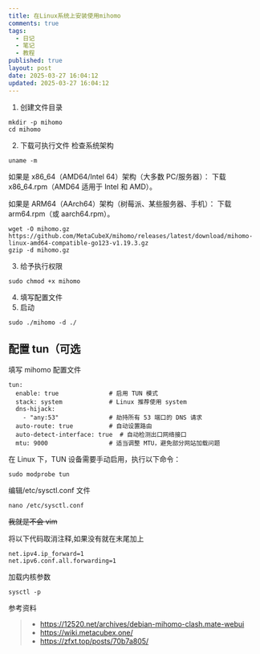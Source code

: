```yaml
---
title: 在Linux系统上安装使用mihomo
comments: true
tags:
  - 日记
  - 笔记
  - 教程
published: true
layout: post
date: 2025-03-27 16:04:12
updated: 2025-03-27 16:04:12
---
```


1. 创建文件目录

```
mkdir -p mihomo
cd mihomo
```

2. 下载可执行文件
   检查系统架构

```
uname -m
```
<!-- more -->
如果是 x86_64（AMD64/Intel 64）架构（大多数 PC/服务器）：
下载 x86_64.rpm（AMD64 适用于 Intel 和 AMD）。

如果是 ARM64（AArch64）架构（树莓派、某些服务器、手机）：
下载 arm64.rpm（或 aarch64.rpm）。

```
wget -O mihomo.gz https://github.com/MetaCubeX/mihomo/releases/latest/download/mihomo-linux-amd64-compatible-go123-v1.19.3.gz
gzip -d mihomo.gz
```

3. 给予执行权限

```
sudo chmod +x mihomo
```

4. 填写配置文件
5. 启动

```
sudo ./mihomo -d ./
```

## 配置 tun（可选

填写 mihomo 配置文件

```
tun:
  enable: true              # 启用 TUN 模式
  stack: system             # Linux 推荐使用 system
  dns-hijack:
    - "any:53"              # 劫持所有 53 端口的 DNS 请求
  auto-route: true          # 自动设置路由
  auto-detect-interface: true  # 自动检测出口网络接口
  mtu: 9000                 # 适当调整 MTU，避免部分网站加载问题
```

在 Linux 下，TUN 设备需要手动启用，执行以下命令：

```
sudo modprobe tun
```

编辑/etc/sysctl.conf 文件

```
nano /etc/sysctl.conf
```

~~我就是不会 vim~~

将以下代码取消注释,如果没有就在末尾加上

```
net.ipv4.ip_forward=1
net.ipv6.conf.all.forwarding=1
```

加载内核参数

```
sysctl -p
```

参考资料

> - https://12520.net/archives/debian-mihomo-clash.mate-webui
> - https://wiki.metacubex.one/
> - https://zfxt.top/posts/70b7a805/
